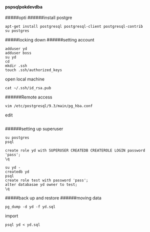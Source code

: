 #### pspsqlpokdevdba
#####opti
######install postgre
```
apt-get install postgresql postgresql-client postgresql-contrib
su postgres
```

#####locking down
######setting account
```
adduser yd
adduser boss
su yd
cd
mkdir .ssh
touch .ssh/authorized_keys
```
open local machine
```
cat ~/.ssh/id_rsa.pub
```
######Remote access
```
vim /etc/postgresql/9.3/main/pg_hba.conf
```
edit
```
```

######setting up superuser
```
su postgres
psql
```
```
create role yd with SUPERUSER CREATEDB CREATEROLE LOGIN password 'pass';
\q
```
```
su yd -
createdb yd
psql
create role test with password 'pass';
alter databasae yd owner to test;
\q
```

#####back up and restore
######moving data
<This command will not be recorded>
```
pg_dump -d yd -f yd.sql
```
import
```
psql yd < yd.sql
```

